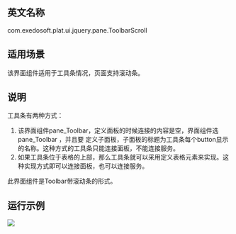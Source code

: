 ## 英文名称 ##

com.exedosoft.plat.ui.jquery.pane.ToolbarScroll

## 适用场景 ##

该界面组件适用于工具条情况，页面支持滚动条。

## 说明 ##

工具条有两种方式：

  1. 该界面组件pane\_Toolbar，定义面板的时候连接的内容是空，界面组件选pane\_Toolbar ，并且要 定义子面板，子面板的标题为工具条每个button显示的名称。这种方式的工具条只能连接面板，不能连接服务。
  1. 如果工具条位于表格的上部，那么工具条就可以采用定义表格元素来实现。这种实现方式即可以连接面板，也可以连接服务。

此界面组件是Toolbar带滚动条的形式。


## 运行示例 ##


<img src='http://eeplat.googlecode.com/files/p_toolbar.png' />